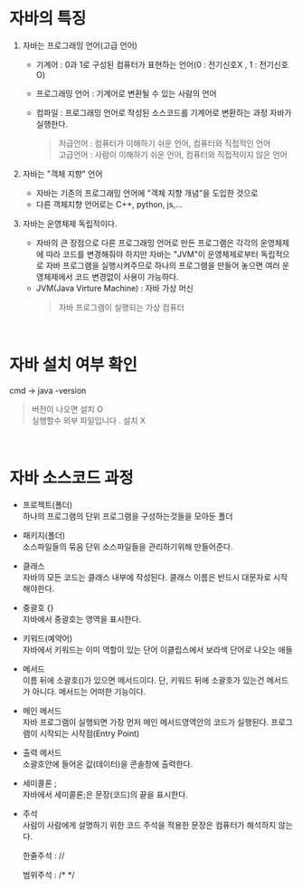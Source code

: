 # 자바의 특징

1. 자바는 프로그래밍 언어(고급 언어)

   - 기계어 : 0과 1로 구성된 컴퓨터가 표현하는 언어(0 : 전기신호X , 1 : 전기신호 O)
   - 프로그래밍 언어 : 기계어로 변환될 수 있는 사람의 언어
   - 컴파일 : 프로그래밍 언어로 작성된 소스코드를 기계어로 변환하는 과정 자바가 실행한다.
   
      >저급언어 : 컴퓨터가 이해하기 쉬운 언어, 컴퓨터와 직접적인 언어<br>
      >고급언어 : 사람이 이해하기 쉬운 언어, 컴퓨터와 직접적이지 않은 언어

2. 자바는 "객체 지향" 언어
   
   - 자바는 기존의 프로그래밍 언어에 "객체 지향 개념"을 도입한 것으로
   - 다른 객체지향 언어로는 C++, python, js,...
   
3. 자바는 운영체제 독립적이다.
   - 자바의 큰 장점으로 다른 프로그래밍 언어로 만든 프로그램은 각각의 운영체제에 따라 코드를 변경해줘야 하지만 자바는 "JVM"이 운영체제로부터 독립적으로 자바 프로그램을 실행시켜주므로 하나의 프로그램을 만들어 놓으면 여러 운영체제에서 코드 변경없이 사용이 가능하다.
   - JVM(Java Virture Machine) : 자바 가상 머신
      >자바 프로그램이 실행되는 가상 컴퓨터 
<br>

# 자바 설치 여부 확인

   cmd -> java -version
   >버전이 나오면 설치 O <br>
   >실행할수 외부 파일입니다 . 설치 X

<br>

# 자바 소스코드 과정
- 프로젝트(폴더)  <br/>
   하나의 프로그램의 단위
   프로그램을 구성하는것들을 모아둔 폴더

- 패키지(폴더)  <br/>
   소스파일들의 묶음 단위
   소스파일들을 관리하기위해 만들어준다.

- 클래스  <br/>
   자바의 모든 코드는 클래스 내부에 작성된다.
   클래스 이름은 반드시 대문자로 시작해야한다.

- 중괄호 {}  <br/>
   자바에서 중괄호는 영역을 표시한다.
   
- 키워드(예약어) <br/>
   자바에서 키워드는 이미 역할이 있는 단어
   이클립스에서 보라색 단어로 나오는 애들

- 메서드 <br/>
   이름 뒤에 소괄호()가 있으면 메서드이다.
   단, 키워드 뒤에 소괄호가 있는건 메서드가 아니다.
   메서드는 어떠한 기능이다.

- 메인 메서드 <br/>
   자바 프로그램이 실행되면 가장 먼저 메인 메서드영역안의 코드가 실행된다.
   프로그램이 시작되는 시작점(Entry Point)

- 출력 메서드 <br/>
   소괄호안에 들어온 값(데이터)을 콘솔창에 출력한다.

- 세미콜론 ; <br/>
   자바에서 세미콜론;은 문장(코드)의 끝을 표시한다.

- 주석 <br/>
   사람이 사람에게 설명하기 위한 코드
   주석을 적용한 문장은 컴퓨터가 해석하지 않는다.

   한줄주석 : //
   
   범위주석 : /*  */


